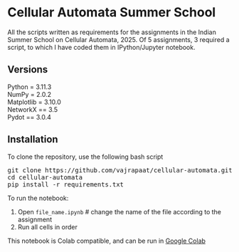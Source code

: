 # Cellular Automata Summer School
All the scripts written as requirements for the assignments in the Indian Summer School on Cellular Automata, 2025. Of 5 assignments, 3 required a script, to which I have coded them in IPython/Jupyter notebook.

## Versions
Python = 3.11.3<br>
NumPy = 2.0.2<br>
Matplotlib = 3.10.0<br>
NetworkX == 3.5<br>
Pydot == 3.0.4<br>

## Installation
To clone the repository, use the following bash script
<pre lang='markdown'>git clone https://github.com/vajrapaat/cellular-automata.git 
cd cellular-automata 
pip install -r requirements.txt</pre>

To run the notebook:
1. Open `file_name.ipynb`      # change the name of the file according to the assignment
2. Run all cells in order

This notebook is Colab compatible, and can be run in [Google Colab](https://colab.research.google.com/)
